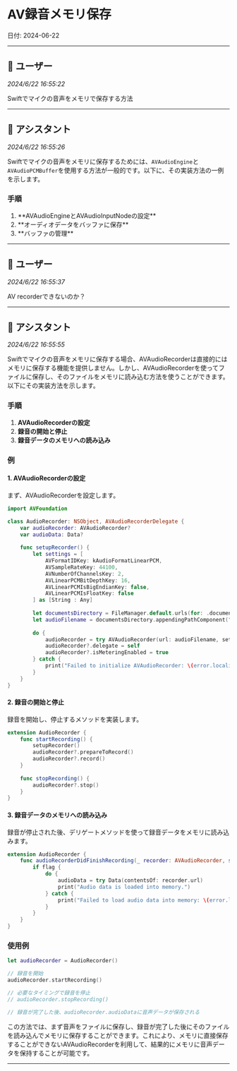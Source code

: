 # AV録音メモリ保存

日付: 2024-06-22

---

## 👤 ユーザー
*2024/6/22 16:55:22*

Swiftでマイクの音声をメモリで保存する方法

---

## 🤖 アシスタント
*2024/6/22 16:55:26*

Swiftでマイクの音声をメモリに保存するためには、`AVAudioEngine`と`AVAudioPCMBuffer`を使用する方法が一般的です。以下に、その実装方法の一例を示します。

### 手順

1. \*\*AVAudioEngineとAVAudioInputNodeの設定\*\*
2. \*\*オーディオデータをバッファに保存\*\*
3. \*\*バッファの管理\*\*

---

## 👤 ユーザー
*2024/6/22 16:55:37*

AV recorderできないのか？

---

## 🤖 アシスタント
*2024/6/22 16:55:55*

Swiftでマイクの音声をメモリに保存する場合、AVAudioRecorderは直接的にはメモリに保存する機能を提供しません。しかし、AVAudioRecorderを使ってファイルに保存し、そのファイルをメモリに読み込む方法を使うことができます。以下にその実装方法を示します。

### 手順

1. **AVAudioRecorderの設定**
2. **録音の開始と停止**
3. **録音データのメモリへの読み込み**

### 例

#### 1. AVAudioRecorderの設定

まず、AVAudioRecorderを設定します。

```swift
import AVFoundation

class AudioRecorder: NSObject, AVAudioRecorderDelegate {
    var audioRecorder: AVAudioRecorder?
    var audioData: Data?
    
    func setupRecorder() {
        let settings = [
            AVFormatIDKey: kAudioFormatLinearPCM,
            AVSampleRateKey: 44100,
            AVNumberOfChannelsKey: 2,
            AVLinearPCMBitDepthKey: 16,
            AVLinearPCMIsBigEndianKey: false,
            AVLinearPCMIsFloatKey: false
        ] as [String : Any]
        
        let documentsDirectory = FileManager.default.urls(for: .documentDirectory, in: .userDomainMask)[0]
        let audioFilename = documentsDirectory.appendingPathComponent("recording.wav")
        
        do {
            audioRecorder = try AVAudioRecorder(url: audioFilename, settings: settings)
            audioRecorder?.delegate = self
            audioRecorder?.isMeteringEnabled = true
        } catch {
            print("Failed to initialize AVAudioRecorder: \(error.localizedDescription)")
        }
    }
}
```

#### 2. 録音の開始と停止

録音を開始し、停止するメソッドを実装します。

```swift
extension AudioRecorder {
    func startRecording() {
        setupRecorder()
        audioRecorder?.prepareToRecord()
        audioRecorder?.record()
    }
    
    func stopRecording() {
        audioRecorder?.stop()
    }
}
```

#### 3. 録音データのメモリへの読み込み

録音が停止された後、デリゲートメソッドを使って録音データをメモリに読み込みます。

```swift
extension AudioRecorder {
    func audioRecorderDidFinishRecording(_ recorder: AVAudioRecorder, successfully flag: Bool) {
        if flag {
            do {
                audioData = try Data(contentsOf: recorder.url)
                print("Audio data is loaded into memory.")
            } catch {
                print("Failed to load audio data into memory: \(error.localizedDescription)")
            }
        }
    }
}
```

### 使用例

```swift
let audioRecorder = AudioRecorder()

// 録音を開始
audioRecorder.startRecording()

// 必要なタイミングで録音を停止
// audioRecorder.stopRecording()

// 録音が完了した後、audioRecorder.audioDataに音声データが保存される
```

この方法では、まず音声をファイルに保存し、録音が完了した後にそのファイルを読み込んでメモリに保存することができます。これにより、メモリに直接保存することができないAVAudioRecorderを利用して、結果的にメモリに音声データを保持することが可能です。

---
